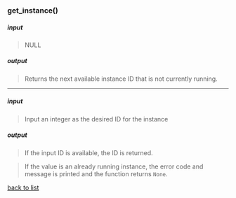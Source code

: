 ### get_instance()
##### input
>NULL

##### output
>Returns the next available instance ID that is not currently running.

-----------

##### input
>Input an integer as the desired ID for the instance

##### output
>If the input ID is available, the ID is returned.     

>If the value is an already running instance, the error code and message is printed and the function returns `None`.

[back to list](../Index.md)
